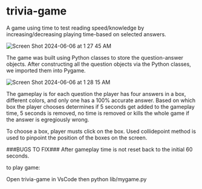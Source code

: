 # trivia-game
A game using time to test reading speed/knowledge by increasing/decreasing playing time-based on selected answers. 

![Screen Shot 2024-06-06 at 1 27 45 AM](https://github.com/jerrizzy/trivia-game/assets/37149800/5879693e-3c3e-4de9-afbb-df3d8625b1f7)

The game was built using Python classes to store the question-answer objects.
After constructing all the question objects via the Python classes, we imported them into Pygame.

![Screen Shot 2024-06-06 at 1 28 15 AM](https://github.com/jerrizzy/trivia-game/assets/37149800/bf53d25d-3d53-4533-bb60-0e7394fed448)

The gameplay is for each question the player has four answers in a box, different colors, and only one has a 100% accurate answer. 
Based on which box the player chooses determines if 5 seconds get added to the gameplay time, 5 seconds is removed, no time is removed or kills the whole game if the answer is egregiously wrong.

To choose a box, player musts click on the box. 
Used collidepoint method is used to pinpoint the position of the boxes on the screen.

###BUGS TO FIX###
After gameplay time is not reset back to the initial 60 seconds.

to play game:

Open trivia-game in VsCode
then
python lib/mygame.py
